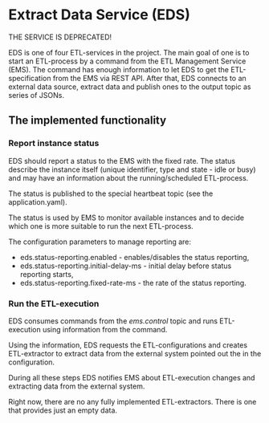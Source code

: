 # Extract Data Service (EDS)

THE SERVICE IS DEPRECATED!

EDS is one of four ETL-services in the project. The main goal of one is to start an ETL-process by a command from the 
ETL Management Service (EMS). The command has enough information to let EDS to get the ETL-specification from the EMS 
via REST API. After that, EDS connects to an external data source, extract data and publish ones to the output topic as 
series of JSONs.

## The implemented functionality

### Report instance status

EDS should report a status to the EMS with the fixed rate. The status describe the instance itself (unique identifier, 
type and state - idle or busy) and may have an information about the running/scheduled ETL-process.

The status is published to the special heartbeat topic (see the application.yaml).

The status is used by EMS to monitor available instances and to decide which one is more suitable to run the next ETL-process.

The configuration parameters to manage reporting are:
- eds.status-reporting.enabled - enables/disables the status reporting,
- eds.status-reporting.initial-delay-ms - initial delay before status reporting starts,
- eds.status-reporting.fixed-rate-ms - the rate of the status reporting.

### Run the ETL-execution

EDS consumes commands from the *ems.control* topic and runs ETL-execution using information from the command.

Using the information, EDS requests the ETL-configurations and creates ETL-extractor to extract data from the external system 
pointed out the in the configuration.

During all these steps EDS notifies EMS about ETL-execution changes and extracting data from the external system.

Right now, there are no any fully implemented ETL-extractors. There is one that provides just an empty data.
